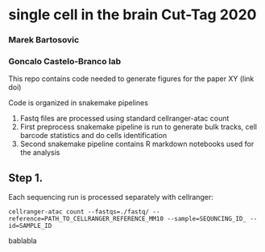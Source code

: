 # single cell in the brain Cut-Tag 2020
### Marek Bartosovic
### Goncalo Castelo-Branco lab


This repo contains code needed to generate figures for the paper XY (link doi)

Code is organized in snakemake pipelines

1. Fastq files are processed using standard cellranger-atac count
2. First preprocess snakemake pipeline is run to generate bulk tracks, cell barcode statistics and do cells identification
3. Second snakemake pipeline contains R markdown notebooks used for the analysis

## Step 1. 

Each sequencing run is processed separately with cellranger:

`cellranger-atac count --fastqs=./fastq/ --reference=PATH_TO_CELLRANGER_REFERENCE_MM10 --sample=SEQUNCING_ID_ --id=SAMPLE_ID`


bablabla